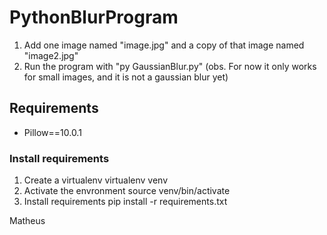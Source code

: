 # PythonBlurProgram

1. Add one image named "image.jpg" and a copy of that image named "image2.jpg"
2. Run the program with "py GaussianBlur.py"
(obs. For now it only works for small images, and it is not a gaussian blur yet)


## Requirements
* Pillow==10.0.1

### Install requirements
1. Create a virtualenv 
    virtualenv venv
2. Activate the envronment
    source venv/bin/activate
3. Install requirements
    pip install -r requirements.txt



Matheus